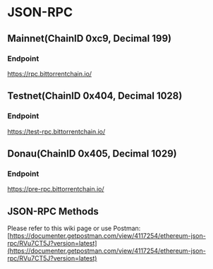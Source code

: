 # JSON-RPC

## Mainnet(ChainID 0xc9, Decimal 199)

### Endpoint

https://rpc.bittorrentchain.io/

## Testnet(ChainID 0x404, Decimal 1028)

### Endpoint

https://test-rpc.bittorrentchain.io/ 

## Donau(ChainID 0x405, Decimal 1029)

### Endpoint

https://pre-rpc.bittorrentchain.io/

## JSON-RPC Methods

Please refer to this wiki page or use Postman: [https://documenter.getpostman.com/view/4117254/ethereum-json-rpc/RVu7CT5J?version=latest](https://documenter.getpostman.com/view/4117254/ethereum-json-rpc/RVu7CT5J?version=latest)